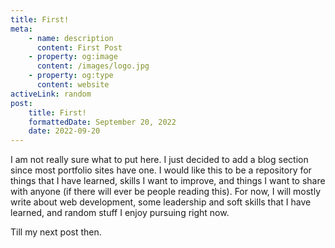 ```yaml
---
title: First!
meta:
    - name: description
      content: First Post
    - property: og:image
      content: /images/logo.jpg
    - property: og:type
      content: website
activeLink: random
post:
    title: First!
    formattedDate: September 20, 2022
    date: 2022-09-20
---
```


<script setup>
import BlogPost from './.vitepress/theme/components/BlogPost.vue'
</script>

<BlogPost>
  <div>
I am not really sure what to put here. I just decided to add a blog section since most portfolio sites have one. I would like this to be a repository for things that I have learned, skills I want to improve, and things I want to share with anyone (if there will ever be people reading this). For now, I will mostly write about web development, some leadership and soft skills that I have learned, and random stuff I enjoy pursuing right now.

Till my next post then.

  </div>
</BlogPost>
